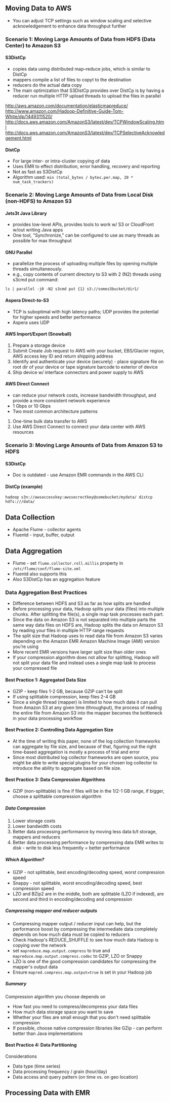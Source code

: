 

## Moving Data to AWS

* You can adjust TCP settings such as window scaling and selective acknowledgement to enhance data throughput further

### Scenario 1: Moving Large Amounts of Data from HDFS (Data Center) to Amazon S3

#### S3DistCp

* copies data using distributed map–reduce jobs, which is similar to DistCp
* mappers compile a list of files to copyt to the destination
* reducers do the actual data copy
* The main optimization that S3DistCp provides over DistCp is by having a reducer run multiple HTTP upload threads to upload the files in parallel

http://aws.amazon.com/documentation/elasticmapreduce/
http://www.amazon.com/Hadoop-Definitive-Guide-Tom-White/dp/1449311520/
http://docs.aws.amazon.com/AmazonS3/latest/dev/TCPWindowScaling.html
http://docs.aws.amazon.com/AmazonS3/latest/dev/TCPSelectiveAcknowledgement.html

#### DistCp

* For large inter- or intra-cluster copying of data
* Uses EMR to effect distribution, error handling, recovery and reporting
* Not as fast as S3DistCp
* Algorithm used: `min (total_bytes / bytes.per.map, 20 * num_task_trackers)`

### Scenario 2: Moving Large Amounts of Data from Local Disk (non-HDFS) to Amazon S3

#### Jets3t Java Library

* provides low-level APIs, provides tools to work w/ S3 or CloudFront w/out writing Java apps
* One tool, "Synchronize," can be configured to use as many threads as possible for max throughput

#### GNU Parallel

* parallelize the process of uploading multiple files by opening multiple threads simultaneously.
* e.g., copy contents of current directory to S3 with 2 (N2) threads using s3cmd put command:

`ls | parallel -j0 -N2 s3cmd put {1} s3://somes3bucket/dir1/`

#### Aspera Direct-to-S3

* TCP is suboptimal with high latency paths; UDP provides the potential for higher speeds and better performance
* Aspera uses UDP

#### AWS Import/Export (Snowball)

1.  Prepare a storage device
2.  Submit Create Job request to AWS with your bucket, EBS/Glacier region, AWS access key ID and return shipping address
3.  Identify and authenticate your device (securely) - place signature file on root dir of your device or tape signature barcode to exterior of device
4.  Ship device w/ interface connectors and power supply to AWS

#### AWS Direct Connect

* can reduce your network costs, increase bandwidth throughput, and provide a more consistent network experience
* 1 Gbps or 10 Gbps
* Two most common architecture patterns


1.  One-time bulk data transfer to AWS
2.  Use AWS Direct Connect to connect your data center with AWS resources

### Scenario 3: Moving Large Amounts of Data from Amazon S3 to HDFS

#### S3DistCp

* Doc is outdated - use Amazon EMR commands in the AWS CLI

#### DistCp (example)

`hadoop s3n://awsaccesskey:awssecrectkey@somebucket/mydata/ distcp hdfs:///data/`

## Data Collection

* Apache Flume - collector agents
* Fluentd - input, buffer, output


## Data Aggregation

* Flume - set `flume.collector.roll.millis` property in `/etc/flume/conf/flume-site.xml` 
* Fluentd also supports this
* Also S3DistCp has an aggregation feature

### Data Aggregation Best Practices

* Difference between HDFS and S3 as far as how splits are handled
* Before processing your data, Hadoop splits your data (files) into multiple chunks. After splitting the file(s), a single map task processes each part.
* Since the data on Amazon S3 is not separated into multiple parts the same way data files on HDFS are, Hadoop splits the data on Amazon S3 by reading your files in multiple HTTP range requests
* The split size that Hadoop uses to read data file from Amazon S3 varies depending on the Amazon EMR Amazon Machine Image (AMI) version you’re using
* More recent EMR versions have larger split size than older ones
* If your compression algorithm does not allow for splitting, Hadoop will not split your data file and instead uses a single map task to process your compressed file

#### Best Practice 1:  Aggregated Data Size

* GZIP - keep files 1-2 GB, because GZIP can't be split
* If using splittable compression, keep files 2-4 GB
* Since a single thread (mapper) is limited to how much data it can pull from Amazon S3 at any given time (throughput), the process of reading the entire file from Amazon S3 into the mapper becomes the bottleneck in your data processing workflow

#### Best Practice 2:  Controlling Data Aggregation Size

* At the time of writing this paper, none of the log collection frameworks can aggregate by file size, and because of that, figuring out the right time-based aggregation is mostly a process of trial and error
* Since most distributed log collector frameworks are open source, you might be able to write special plugins for your chosen log collector to introduce the ability to aggregate based on file size.

#### Best Practice 3:  Data Compression Algorithms

* GZIP (non-splittable) is fine if files will be in the 1/2-1 GB range, if bigger, choose a splittable compression algorithm

##### Data Compression

1.  Lower storage costs
2.  Lower bandwidth costs
3.  Better data processing performance by moving less data b/t storage, mappers and reducers
4.  Better data processing performance by compressing data EMR writes to disk - write to disk less frequently = better performance

##### Which Algorithm?

* GZIP - not splittable, best encoding/decoding speed, worst compression speed
* Snappy - not splittable, worst encoding/decoding speed, best compression speed
* LZO and BZip2 are in the middle, both are splittable (LZO if indexed), are second and third in encoding/decoding and compression

##### Compressing mapper and reducer outputs

* Compressing mapper output / reducer input can help, but the performance boost by compressing the intermediate data completely depends on how much data must be copied to reducers
* Check Hadoop's REDUCE_SHUFFLE to see how much data Hadoop is copying over the network
* set `mapreduce.map.output.compress` to true and `mapreduce.map.output.compress.codec` to GZIP, LZO or Snappy
* LZO is one of the good compression candidates for compressing the mapper's output data
* Ensure `mapred.compress.map.output=true` is set in your Hadoop job

##### Summary

Compression algorithm you choose depends on

* How fast you need to compress/decompress your data files
* How much data storage space you want to save
* Whether your files are small enough that you don't need splittable compression
* If possible, choose native compression libraries like GZip - can perform better than Java implementations

#### Best Practice 4:  Data Partitioning

Considerations

* Data type (time series)
* Data processing frequency / grain (hour/day)
* Data access and query pattern (on time vs. on geo location)

## Processing Data with EMR










